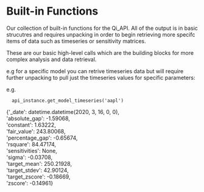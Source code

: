 # Built-in Functions

Our collection of built-in functions for the Qi_API. All of the output is in basic strucutres and requires unpacking in order to begin retrieving more specifc items of data such as timeseries or sensitivity matrices. 

These are our basic high-level calls which are the building blocks for more complex analysis and data retrieval.


e.g for a specific model you can retrive timeseries data but will require further unpacking to pull just the timeseries values for specific parameters:


e.g. 

      api_instance.get_model_timeseries('aapl')

   {'_date': datetime.datetime(2020, 3, 16, 0, 0), <br>
  'absolute_gap': -1.59068, <br>
  'constant': 1.63222, <br>
  'fair_value': 243.80068, <br>
  'percentage_gap': -0.65674, <br>
  'rsquare': 84.47174, <br>
  'sensitivities': None, <br>
  'sigma': -0.03708, <br>
  'target_mean': 250.21928, <br>
  'target_stdev': 42.90124, <br>
  'target_zscore': -0.18669, <br>
  'zscore': -0.14961}

